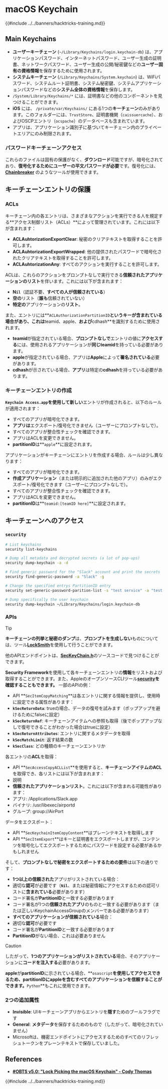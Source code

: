 # macOS Keychain

{{#include ../../banners/hacktricks-training.md}}

## Main Keychains

- **ユーザーキーチェーン** (`~/Library/Keychains/login.keychain-db`) は、アプリケーションパスワード、インターネットパスワード、ユーザー生成の証明書、ネットワークパスワード、ユーザー生成の公開/秘密鍵などの**ユーザー固有の資格情報**を保存するために使用されます。
- **システムキーチェーン** (`/Library/Keychains/System.keychain`) は、WiFiパスワード、システムルート証明書、システム秘密鍵、システムアプリケーションパスワードなどの**システム全体の資格情報**を保存します。
- `/System/Library/Keychains/*` には、証明書などの他のコンポーネントを見つけることができます。
- **iOS** には、 `/private/var/Keychains/` にある1つの**キーチェーン**のみがあります。このフォルダーには、`TrustStore`、証明書機関（`caissuercache`）、およびOSCPエントリ（`ocspache`）のデータベースも含まれています。
- アプリは、アプリケーション識別子に基づいてキーチェーン内のプライベートエリアにのみ制限されます。

### パスワードキーチェーンアクセス

これらのファイルは固有の保護がなく、**ダウンロード**可能ですが、暗号化されており、**復号化するためにユーザーの平文パスワードが必要**です。復号化には、[**Chainbreaker**](https://github.com/n0fate/chainbreaker) のようなツールが使用できます。

## キーチェーンエントリの保護

### ACLs

キーチェーン内の各エントリは、さまざまなアクションを実行できる人を規定する**アクセス制御リスト（ACLs）**によって管理されています。これには以下が含まれます：

- **ACLAuhtorizationExportClear**: 秘密のクリアテキストを取得することを許可します。
- **ACLAuhtorizationExportWrapped**: 他の提供されたパスワードで暗号化されたクリアテキストを取得することを許可します。
- **ACLAuhtorizationAny**: すべてのアクションを実行することを許可します。

ACLは、これらのアクションをプロンプトなしで実行できる**信頼されたアプリケーションのリスト**を伴います。これには以下が含まれます：

- **N`il`**（認証不要、**すべての人が信頼されている**）
- **空の**リスト（**誰も**信頼されていない）
- **特定の**アプリケーションの**リスト**。

また、エントリには**`ACLAuthorizationPartitionID`**というキーが含まれている場合があり、これは**teamid、apple、**および**cdhash**を識別するために使用されます。

- **teamid**が指定されている場合、**プロンプトなしで**エントリの値に**アクセスする**には、使用されるアプリケーションが**同じteamid**を持っている必要があります。
- **apple**が指定されている場合、アプリは**Apple**によって**署名されている**必要があります。
- **cdhash**が示されている場合、**アプリ**は特定の**cdhash**を持っている必要があります。

### キーチェーンエントリの作成

**`Keychain Access.app`**を使用して**新しい**エントリが作成されると、以下のルールが適用されます：

- すべてのアプリが暗号化できます。
- **アプリは**エクスポート/復号化できません（ユーザーにプロンプトなしで）。
- すべてのアプリが整合性チェックを確認できます。
- アプリはACLを変更できません。
- **partitionID**は**`apple`**に設定されます。

アプリケーションがキーチェーンにエントリを作成する場合、ルールは少し異なります：

- すべてのアプリが暗号化できます。
- **作成アプリケーション**（または明示的に追加された他のアプリ）のみがエクスポート/復号化できます（ユーザーにプロンプトなしで）。
- すべてのアプリが整合性チェックを確認できます。
- アプリはACLを変更できません。
- **partitionID**は**`teamid:[teamID here]`**に設定されます。

## キーチェーンへのアクセス

### `security`
```bash
# List keychains
security list-keychains

# Dump all metadata and decrypted secrets (a lot of pop-ups)
security dump-keychain -a -d

# Find generic password for the "Slack" account and print the secrets
security find-generic-password -a "Slack" -g

# Change the specified entrys PartitionID entry
security set-generic-password-parition-list -s "test service" -a "test acount" -S

# Dump specifically the user keychain
security dump-keychain ~/Library/Keychains/login.keychain-db
```
### APIs

> [!TIP]
> **キーチェーンの列挙と秘密のダンプ**は、**プロンプトを生成しない**ものについては、ツール[**LockSmith**](https://github.com/its-a-feature/LockSmith)を使用して行うことができます。
>
> 他のAPIエンドポイントは、[**SecKeyChain.h**](https://opensource.apple.com/source/libsecurity_keychain/libsecurity_keychain-55017/lib/SecKeychain.h.auto.html)のソースコードで見つけることができます。

**Security Framework**を使用して各キーチェーンエントリの**情報**をリストおよび取得することができます。また、AppleのオープンソースCLIツール[**security**](https://opensource.apple.com/source/Security/Security-59306.61.1/SecurityTool/macOS/security.c.auto.html)**を確認することもできます。** 一部のAPIの例：

- API **`SecItemCopyMatching`**は各エントリに関する情報を提供し、使用時に設定できる属性があります：
- **`kSecReturnData`**: trueの場合、データの復号を試みます（ポップアップを避けるためにfalseに設定）
- **`kSecReturnRef`**: キーチェーンアイテムへの参照も取得（後でポップアップなしで復号できることがわかった場合はtrueに設定）
- **`kSecReturnAttributes`**: エントリに関するメタデータを取得
- **`kSecMatchLimit`**: 返す結果の数
- **`kSecClass`**: どの種類のキーチェーンエントリか

各エントリの**ACL**を取得：

- API **`SecAccessCopyACLList`**を使用すると、**キーチェーンアイテムのACL**を取得でき、各リストには以下が含まれます：
- 説明
- **信頼されたアプリケーションリスト**。これには以下が含まれる可能性があります：
- アプリ: /Applications/Slack.app
- バイナリ: /usr/libexec/airportd
- グループ: group://AirPort

データをエクスポート：

- API **`SecKeychainItemCopyContent`**はプレーンテキストを取得します
- API **`SecItemExport`**はキーと証明書をエクスポートしますが、コンテンツを暗号化してエクスポートするためにパスワードを設定する必要があるかもしれません

そして、**プロンプトなしで秘密をエクスポートするための要件**は以下の通りです：

- **1つ以上の信頼された**アプリがリストされている場合：
- 適切な**認可**が必要です（**`Nil`**、または秘密情報にアクセスするための認可リストに**含まれている**必要があります）
- コード署名が**PartitionID**と一致する必要があります
- コード署名が1つの**信頼されたアプリ**のものと一致する必要があります（または正しいKeychainAccessGroupのメンバーである必要があります）
- **すべてのアプリケーションが信頼されている**場合：
- 適切な**認可**が必要です
- コード署名が**PartitionID**と一致する必要があります
- **PartitionID**がない場合、これは必要ありません

> [!CAUTION]
> したがって、**1つのアプリケーションがリストされている**場合、そのアプリケーションに**コードを注入する**必要があります。
>
> **apple**が**partitionID**に示されている場合、**`osascript`**を使用してアクセスできるため、partitionIDにappleを含むすべてのアプリケーションを信頼することができます。**`Python`**もこれに使用できます。

### 2つの追加属性

- **Invisible**: UIキーチェーンアプリからエントリを**隠す**ためのブールフラグです
- **General**: **メタデータ**を保存するためのもので（したがって、暗号化されていません）
- Microsoftは、機密エンドポイントにアクセスするためのすべてのリフレッシュトークンをプレーンテキストで保存していました。

## References

- [**#OBTS v5.0: "Lock Picking the macOS Keychain" - Cody Thomas**](https://www.youtube.com/watch?v=jKE1ZW33JpY)

{{#include ../../banners/hacktricks-training.md}}
